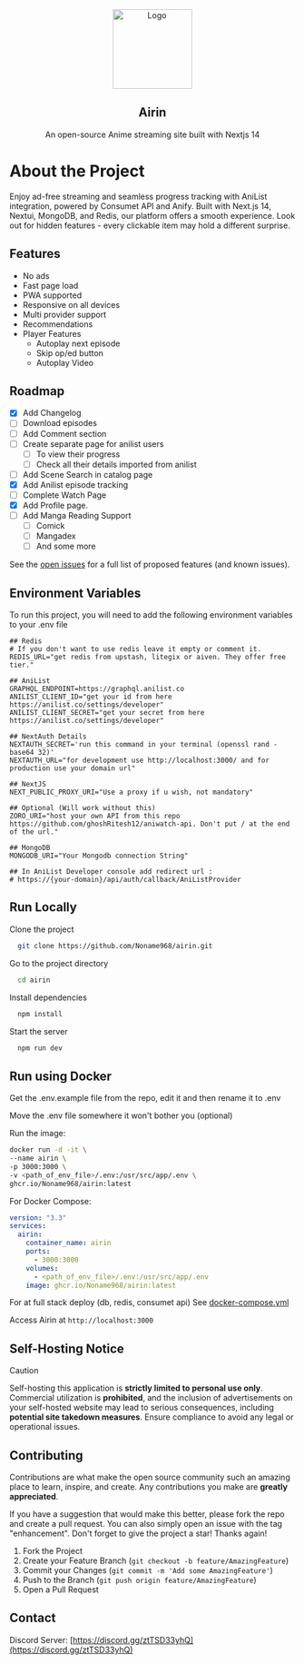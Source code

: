 <div align="center">
  <a href="https://Aniplaynow.live" target="_blank">
    <img src="https://github.com/Noname968/airin/blob/c39875dc6e1bc2db9d8371574a9ab3ed95ff3b93/public/icon-512x512.png" alt="Logo" width="140" height="140">
  </a>

  <h2 align="center">Airin</h3>

  <p align="center">
    An open-source Anime streaming site built with Nextjs 14
  </p>
</div>


# About the Project

Enjoy ad-free streaming and seamless progress tracking with AniList integration, powered by Consumet API and Anify. Built with Next.js 14, Nextui, MongoDB, and Redis, our platform offers a smooth experience. Look out for hidden features - every clickable item may hold a different surprise.


## Features

- No ads
- Fast page load
- PWA supported
- Responsive on all devices
- Multi provider support
- Recommendations
- Player Features
  - Autoplay next episode
  - Skip op/ed button
  - Autoplay Video


<!-- ROADMAP -->
## Roadmap

- [X] Add Changelog
- [ ] Download episodes
- [ ] Add Comment section
- [ ] Create separate page for anilist users
    - [ ] To view their progress
    - [ ] Check all their details imported from anilist
- [ ] Add Scene Search in catalog page
- [X] Add Anilist episode tracking
- [ ] Complete Watch Page
- [X] Add Profile page.
- [ ] Add Manga Reading Support
    - [ ] Comick
    - [ ] Mangadex
    - [ ] And some more

See the [open issues](https://github.com/Noname968/airin/issues) for a full list of proposed features (and known issues).


## Environment Variables

To run this project, you will need to add the following environment variables to your .env file

```
## Redis
# If you don't want to use redis leave it empty or comment it.
REDIS_URL="get redis from upstash, litegix or aiven. They offer free tier."

## AniList
GRAPHQL_ENDPOINT=https://graphql.anilist.co
ANILIST_CLIENT_ID="get your id from here https://anilist.co/settings/developer"
ANILIST_CLIENT_SECRET="get your secret from here https://anilist.co/settings/developer"

## NextAuth Details
NEXTAUTH_SECRET='run this command in your terminal (openssl rand -base64 32)'
NEXTAUTH_URL="for development use http://localhost:3000/ and for production use your domain url"

## NextJS
NEXT_PUBLIC_PROXY_URI="Use a proxy if u wish, not mandatory"

## Optional (Will work without this)
ZORO_URI="host your own API from this repo https://github.com/ghoshRitesh12/aniwatch-api. Don't put / at the end of the url."

## MongoDB
MONGODB_URI="Your Mongodb connection String"

## In AniList Developer console add redirect url :
# https://{your-domain}/api/auth/callback/AniListProvider

```


## Run Locally

Clone the project
```bash
  git clone https://github.com/Noname968/airin.git
```

Go to the project directory
```bash
  cd airin
```

Install dependencies
```bash
  npm install
```

Start the server

```bash
  npm run dev
```

## Run using Docker

Get the .env.example file from the repo, edit it and then rename it to .env

Move the .env file somewhere it won't bother you (optional)

Run the image:
```bash
docker run -d -it \
--name airin \
-p 3000:3000 \
-v <path_of_env_file>/.env:/usr/src/app/.env \
ghcr.io/Noname968/airin:latest
```

For Docker Compose:
```yaml
version: "3.3"
services:
  airin:
    container_name: airin
    ports:
      - 3000:3000
    volumes:
      - <path_of_env_file>/.env:/usr/src/app/.env
    image: ghcr.io/Noname968/airin:latest
```

For at full stack deploy (db, redis, consumet api)
See [docker-compose.yml](https://github.com/Noname968/airin/blob/master/docker-compose.yml)

Access Airin at ``http://localhost:3000``

## Self-Hosting Notice

> [!CAUTION]
> Self-hosting this application is **strictly limited to personal use only**. Commercial utilization is **prohibited**, and the inclusion of advertisements on your self-hosted website may lead to serious consequences, including **potential site takedown measures**. Ensure compliance to avoid any legal or operational issues.


<!-- CONTRIBUTING -->
## Contributing

Contributions are what make the open source community such an amazing place to learn, inspire, and create. Any contributions you make are **greatly appreciated**.

If you have a suggestion that would make this better, please fork the repo and create a pull request. You can also simply open an issue with the tag "enhancement".
Don't forget to give the project a star! Thanks again!

1. Fork the Project
2. Create your Feature Branch (`git checkout -b feature/AmazingFeature`)
3. Commit your Changes (`git commit -m 'Add some AmazingFeature'`)
4. Push to the Branch (`git push origin feature/AmazingFeature`)
5. Open a Pull Request

<!-- CONTACT -->
## Contact

Discord Server: [https://discord.gg/ztTSD33yhQ](https://discord.gg/ztTSD33yhQ)
